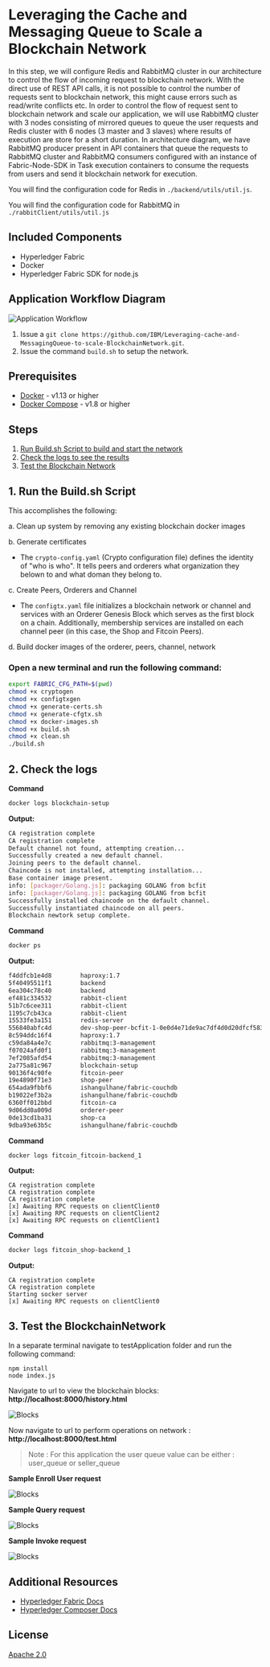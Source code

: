 # Leveraging the Cache and Messaging Queue to Scale a Blockchain Network

In this step, we will configure Redis and RabbitMQ cluster in our architecture to control the flow of incoming request to blockchain network. With the direct use of REST API calls, it is not possible to control the number of requests sent to blockchain network, this might cause errors such as read/write conflicts etc. In order to control the flow of request sent to blockchain network and scale our application, we will use RabbitMQ cluster with 3 nodes consisting of mirrored queues to queue the user requests and Redis cluster with 6 nodes (3 master and 3 slaves) where results of execution are store for a short duration. In architecture diagram, we have RabbitMQ producer present in API containers that queue the requests to RabbitMQ cluster and RabbitMQ consumers configured with an instance of Fabric-Node-SDK in Task execution containers to consume the requests from users and send it blockchain network for execution.

You will find the configuration code for Redis in `./backend/utils/util.js`.

You will find the configuration code for RabbitMQ in `./rabbitClient/utils/util.js`

## Included Components
* Hyperledger Fabric
* Docker
* Hyperledger Fabric SDK for node.js


## Application Workflow Diagram
![Application Workflow](images/arch.png)

1. Issue a `git clone https://github.com/IBM/Leveraging-cache-and-MessagingQueue-to-scale-BlockchainNetwork.git`.
2. Issue the command `build.sh` to setup the network.

## Prerequisites
* [Docker](https://www.docker.com/products/overview) - v1.13 or higher
* [Docker Compose](https://docs.docker.com/compose/overview/) - v1.8 or higher

## Steps
1. [Run Build.sh Script to build  and start the network](#1-run-the-build.sh-script)
2. [Check the logs to see the results](#2-check-the-logs)
3. [Test the Blockchain Network](#3-test-the-blockchainnetwork)

## 1. Run the Build.sh Script
This accomplishes the following:

a. Clean up system by removing any existing blockchain docker images

b. Generate certificates

  * The `crypto-config.yaml` (Crypto configuration file) defines the identity of "who is who". It tells peers and orderers what organization they belown to and what doman they belong to.

c.  Create Peers, Orderers and Channel

  * The `configtx.yaml` file initializes a blockchain network or channel and services with an Orderer Genesis Block which serves as the first block on a chain. Additionally, membership services are installed on each channel peer (in this case, the Shop and Fitcoin Peers).

d. Build docker images of the orderer, peers, channel, network

### Open a new terminal and run the following command:
```bash
export FABRIC_CFG_PATH=$(pwd)
chmod +x cryptogen
chmod +x configtxgen
chmod +x generate-certs.sh
chmod +x generate-cfgtx.sh
chmod +x docker-images.sh
chmod +x build.sh
chmod +x clean.sh
./build.sh
```

## 2. Check the logs

**Command**
```bash
docker logs blockchain-setup
```
**Output:**
```bash
CA registration complete
CA registration complete
Default channel not found, attempting creation...
Successfully created a new default channel.
Joining peers to the default channel.
Chaincode is not installed, attempting installation...
Base container image present.
info: [packager/Golang.js]: packaging GOLANG from bcfit
info: [packager/Golang.js]: packaging GOLANG from bcfit
Successfully installed chaincode on the default channel.
Successfully instantiated chaincode on all peers.
Blockchain newtork setup complete.
```

**Command**
```bash
docker ps
```
**Output:**
```bash
f4ddfcb1e4d8        haproxy:1.7                                                                              "/docker-entrypoint.…"   5 minutes ago       Up 5 minutes        0.0.0.0:3000->3000/tcp                                rabbitclient
5f40495511f1        backend                                                                                  "node index.js"          5 minutes ago       Up 5 minutes                                                              fitcoin_fitcoin-backend_1
6ea304c78c40        backend                                                                                  "node index.js"          5 minutes ago       Up 5 minutes        0.0.0.0:3030->3030/tcp                                fitcoin_shop-backend_1
ef481c334532        rabbit-client                                                                            "node index.js"          5 minutes ago       Up 5 minutes        0.0.0.0:3003->3000/tcp                                rabbitclient3
51b7c6cee311        rabbit-client                                                                            "node index.js"          5 minutes ago       Up 5 minutes        0.0.0.0:3002->3000/tcp                                rabbitclient2
1195c7cb43ca        rabbit-client                                                                            "node index.js"          5 minutes ago       Up 5 minutes        0.0.0.0:3001->3000/tcp                                rabbitclient1
15533fe3a151        redis-server                                                                             "/docker-entrypoint.…"   5 minutes ago       Up 5 minutes        6379/tcp, 0.0.0.0:7000-7005->7000-7005/tcp            fitcoin_redis-server_1
556840abfc4d        dev-shop-peer-bcfit-1-0e0d4e71de9ac7df4d0d20dfcf583e3e63227edda600fe338485053387e09c50   "chaincode -peer.add…"   6 minutes ago       Up 6 minutes                                                              dev-shop-peer-bcfit-1
8c594ddc16f4        haproxy:1.7                                                                              "/docker-entrypoint.…"   6 minutes ago       Up 6 minutes        0.0.0.0:5672->5672/tcp, 0.0.0.0:15672->15672/tcp      rabbitmq
c59da84a4e7c        rabbitmq:3-management                                                                    "/usr/local/bin/clus…"   6 minutes ago       Up 6 minutes        4369/tcp, 5671-5672/tcp, 15671-15672/tcp, 25672/tcp   rabbitmq2
f07024afd0f1        rabbitmq:3-management                                                                    "/usr/local/bin/clus…"   6 minutes ago       Up 6 minutes        4369/tcp, 5671-5672/tcp, 15671-15672/tcp, 25672/tcp   rabbitmq3
7ef2085afd54        rabbitmq:3-management                                                                    "docker-entrypoint.s…"   6 minutes ago       Up 6 minutes        4369/tcp, 5671-5672/tcp, 15671-15672/tcp, 25672/tcp   rabbitmq1
2a775a81c967        blockchain-setup                                                                         "node index.js"          7 minutes ago       Up 7 minutes        3000/tcp                                              blockchain-setup
90136f4c90fe        fitcoin-peer                                                                             "peer node start"        7 minutes ago       Up 7 minutes        0.0.0.0:8051->7051/tcp, 0.0.0.0:8053->7053/tcp        fitcoin-peer
19e4890f71e3        shop-peer                                                                                "peer node start"        7 minutes ago       Up 7 minutes        0.0.0.0:7051->7051/tcp, 0.0.0.0:7053->7053/tcp        shop-peer
654ada9fbbf6        ishangulhane/fabric-couchdb                                                              "tini -- /docker-ent…"   7 minutes ago       Up 7 minutes        4369/tcp, 9100/tcp, 0.0.0.0:9984->5984/tcp            shop-statedb
b19022ef3b2a        ishangulhane/fabric-couchdb                                                              "tini -- /docker-ent…"   7 minutes ago       Up 7 minutes        4369/tcp, 9100/tcp, 0.0.0.0:5984->5984/tcp            ca-datastore
6360ff012bbd        fitcoin-ca                                                                               "fabric-ca-server st…"   7 minutes ago       Up 7 minutes        0.0.0.0:8054->7054/tcp                                fitcoin-ca
9d06dd0a009d        orderer-peer                                                                             "orderer"                7 minutes ago       Up 7 minutes        0.0.0.0:7050->7050/tcp                                orderer0
0de13cd1ba31        shop-ca                                                                                  "fabric-ca-server st…"   7 minutes ago       Up 7 minutes        0.0.0.0:7054->7054/tcp                                shop-ca
9dba93e63b5c        ishangulhane/fabric-couchdb                                                              "tini -- /docker-ent…"   7 minutes ago       Up 7 minutes        4369/tcp, 9100/tcp, 0.0.0.0:8984->5984/tcp            fitcoin-statedb
```

**Command**
```bash
docker logs fitcoin_fitcoin-backend_1
```
**Output:**
```
CA registration complete
CA registration complete
CA registration complete
[x] Awaiting RPC requests on clientClient0
[x] Awaiting RPC requests on clientClient2
[x] Awaiting RPC requests on clientClient1
```

**Command**
```bash
docker logs fitcoin_shop-backend_1
```
**Output:**
```
CA registration complete
CA registration complete
Starting socker server
[x] Awaiting RPC requests on clientClient0
```

## 3. Test the BlockchainNetwork

In a separate terminal navigate to testApplication folder and run the following command:
```
npm install
node index.js
```
Navigate to url to view the blockchain blocks: **http://localhost:8000/history.html**

![Blocks](images/blocks.png)

Now navigate to url to perform operations on network : **http://localhost:8000/test.html**

>Note : For this application the user queue value can be either : user_queue or seller_queue

**Sample Enroll User request**

![Blocks](images/enroll.png)

**Sample Query request**

![Blocks](images/query_user.png)

**Sample Invoke request**

![Blocks](images/invoke_user.png)

## Additional Resources

* [Hyperledger Fabric Docs](http://hyperledger-fabric.readthedocs.io/en/latest/)
* [Hyperledger Composer Docs](https://hyperledger.github.io/composer/introduction/introduction.html)

## License
[Apache 2.0](LICENSE)
